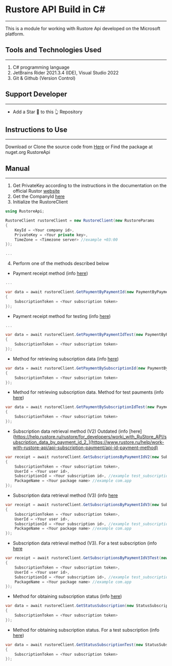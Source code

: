# Rustore API Build in C#

---

This is a module for working with Rustore Api developed on the Microsoft platform.

## Tools and Technologies Used

---

1. C# programming language
2. JetBrains Rider 2021.3.4 (IDE), Visual Studio 2022
3. Git & Github (Version Control)

## Support Developer

---

- Add a Star 🌟 to this 👆 Repository

## Instructions to Use 

---

Download or Clone the source code from [Here](https://github.com/deniszhigalov/rustore-api) or Find the package at nuget.org RustoreApi

## Manual

---

1. Get PrivateKey according to the instructions in the documentation on the official Rustor [website](https://help.rustore.ru//rustore/for_developers/worki_with_RuStore_API/authorization_rustore_api_1)
2. Get the CompanyId [here](https://console.rustore.ru/company/api-key)
3. Initialize the RustoreClient

```csharp
using RustoreApi;

RustoreClient rustoreClient = new RustoreClient(new RustoreParams
{
    KeyId = <Your company id>,
    PrivateKey = <Your private key>,
    TimeZone = <Timezone server> //example +03:00
});

...
```

4. Perform one of the methods described below

- Payment receipt method (info [here](https://help.rustore.ru/rustore/for_developers/worki_with_RuStore_API/public_api_1))

```csharp
...

var data = await rustoreClient.GetPaymentByPaymentId(new PaymentByPaymentIdRequest
{
    SubscriptionToken = <Your subscription token>
});
```

- Payment receipt method for testing (info [here](https://help.rustore.ru/rustore/for_developers/worki_with_RuStore_API/public_api_1))

```csharp
...

var data = await rustoreClient.GetPaymentByPaymentIdTest(new PaymentByPaymentIdRequest
{
    SubscriptionToken = <Your subscription token>
});
```

- Method for retrieving subscription data (info [here](https://help.rustore.ru/rustore/for_developers/worki_with_RuStore_API/subscription_data_payment_id_3))

```csharp
var data = await rustoreClient.GetPaymentBySubscriptionId(new PaymentBySubscriptionIdRequest
{
    SubscriptionToken = <Your subscription token>
});
```

- Method for retrieving subscription data. Method for test pauments (info [here](https://help.rustore.ru/rustore/for_developers/worki_with_RuStore_API/subscription_data_payment_id_3))

```csharp
var data = await rustoreClient.GetPaymentBySubscriptionIdTest(new PaymentBySubscriptionIdRequest
{
    SubscriptionToken = <Your subscription token>
});
```

- Subscription data retrieval method (V2) Outdated (info [here](https://help.rustore.ru/rustore/for_developers/worki_with_RuStore_API/subscription_data_by_payment_id_2_](https://www.rustore.ru/help/work-with-rustore-api/api-subscription-payment/api-id-payment-method)

```csharp
var receipt = await rustoreClient.GetSubscriptionsByPaymentIdV2(new SubscriptionsV2Request
{
    SubscriptionToken = <Your subscription token>,
    UserId = <Your user id>,
    SubscriptionId = <Your subscription id>, //example test_subscription_1
    PackageName = <Your package name> //example com.app
});
```

- Subscription data retrieval method (V3)  (info [here](https://www.rustore.ru/help/work-with-rustore-api/api-subscription-payment/api-id-payment-method-v3)

```csharp
var receipt = await rustoreClient.GetSubscriptionsByPaymentIdV3(new SubscriptionsV2Request
{
    SubscriptionToken = <Your subscription token>,
    UserId = <Your user id>,
    SubscriptionId = <Your subscription id>, //example test_subscription_1
    PackageName = <Your package name> //example com.app
});
```

- Subscription data retrieval method (V3). For a test subscription  (info [here](https://www.rustore.ru/help/work-with-rustore-api/api-subscription-payment/api-id-payment-method-v3)

```csharp
var receipt = await rustoreClient.GetSubscriptionsByPaymentIdV3Test(new SubscriptionsV2Request
{
    SubscriptionToken = <Your subscription token>,
    UserId = <Your user id>,
    SubscriptionId = <Your subscription id>, //example test_subscription_1
    PackageName = <Your package name> //example com.app
});
```

- Method for obtaining subscription status (info [here](https://www.rustore.ru/help/work-with-rustore-api/api-subscription-payment/api-token-substatus-method))

```csharp
var data = await rustoreClient.GetStatusSubscription(new StatusSubscriptionRequest
{
    SubscriptionToken = <Your subscription token>
});
```


- Method for obtaining subscription status.  For a test subscription (info [here](https://www.rustore.ru/help/work-with-rustore-api/api-subscription-payment/api-token-substatus-method))

```csharp
var data = await rustoreClient.GetStatusSubscriptionTest(new StatusSubscriptionRequest
{
    SubscriptionToken = <Your subscription token>
});
```
